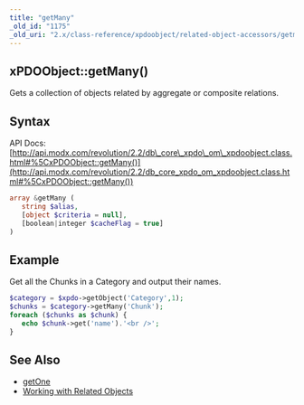 ```yaml
---
title: "getMany"
_old_id: "1175"
_old_uri: "2.x/class-reference/xpdoobject/related-object-accessors/getmany"
---
```


## xPDOObject::getMany()

Gets a collection of objects related by aggregate or composite relations.

## Syntax

API Docs: [http://api.modx.com/revolution/2.2/db\_core\_xpdo\_om\_xpdoobject.class.html#%5CxPDOObject::getMany()](http://api.modx.com/revolution/2.2/db_core_xpdo_om_xpdoobject.class.html#%5CxPDOObject::getMany())

``` php 
array &getMany (
   string $alias,
   [object $criteria = null],
   [boolean|integer $cacheFlag = true]
)
```

## Example

Get all the Chunks in a Category and output their names.

``` php 
$category = $xpdo->getObject('Category',1);
$chunks = $category->getMany('Chunk');
foreach ($chunks as $chunk) {
   echo $chunk->get('name').'<br />';
}
```

## See Also

- [getOne](xpdo/class-reference/xpdoobject/related-object-accessors/getone "getOne")
- [Working with Related Objects](xpdo/getting-started/using-your-xpdo-model/working-with-related-objects "Working with Related Objects")
